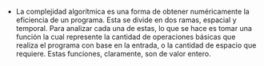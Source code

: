 - La complejidad algorítmica es una forma de obtener numéricamente la eficiencia de un programa. Esta se divide en dos ramas, espacial y temporal. Para analizar cada una de estas, lo que se hace es tomar una función la cual represente la cantidad de operaciones básicas que realiza el programa con base en la entrada, o la cantidad de espacio que requiere. Estas funciones, claramente, son de valor entero.